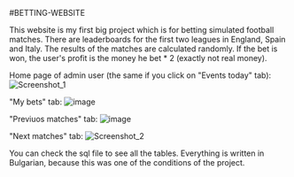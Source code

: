 #BETTING-WEBSITE

This website is my first big project which is for betting simulated football matches. There are leaderboards for the first two leagues in England, Spain and Italy. The results of the matches are calculated randomly. If the bet is won, the user's profit is the money he bet * 2 (exactly not real money).

Home page of admin user (the same if you click on "Events today" tab):
![Screenshot_1](https://user-images.githubusercontent.com/95773359/236321746-3a73414a-a8ac-48a8-892f-cda6c0dba977.png)

"My bets" tab:
![image](https://user-images.githubusercontent.com/95773359/236321990-ed19abd5-26d5-484c-99a9-bed67430ae6b.png)

"Previuos matches" tab:
![image](https://user-images.githubusercontent.com/95773359/236322515-c5320d22-e61a-4285-a04e-37618d73d4ea.png)

"Next matches" tab:
![Screenshot_2](https://user-images.githubusercontent.com/95773359/236325722-0015b123-5c95-442b-858a-613d85f703cb.png)

You can check the sql file to see all the tables.
Everything is written in Bulgarian, because this was one of the conditions of the project.

